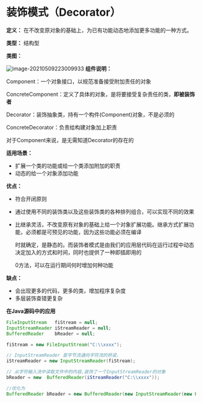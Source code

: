# 装饰模式（Decorator）

**定义：** 在不改变原对象的基础上，为已有功能动态地添加更多功能的一种方式。

**类型：** 结构型

**类图：**

![image-20210509223009933](https://picgo-starry.oss-cn-beijing.aliyuncs.com/img/DesignPattern/Decorator.png)
**组件说明：**

Component：一个对象接口，以规范准备接受附加责任的对象

ConcreteComponent：定义了具体的对象，是将要接受复杂责任的类，**即被装饰者**

Decorator：装饰抽象类，持有一个构件(Component)对象，不是必须的

ConcreteDecorator：负责给构建对象加上职责

对于Component来说，是无需知道Decorator的存在的

**适用场景：**

- 扩展一个类的功能或给一个类添加附加的职责
- 动态的给一个对象添加功能

**优点：**

- 符合开闭原则
- 通过使用不同的装饰类以及这些装饰类的各种排列组合，可以实现不同的效果
- 比继承灵活，不改变原有对象的基础上给一个对象扩展功能。继承方式扩展功能，必须都是可预见的功能，因为这些功能必须在编译

  时就确定，是静态的。而装饰者模式是由我们的应用层代码在运行过程中动态决定加入的方式和时间，同时也提供了一种即插即用的

  0方法，可以在运行期间何时增加何种功能

**缺点：**

- 会出现更多的代码，更多的类，增加程序复杂度
- 多层装饰查错更复杂

**在Java源码中的应用**

```java
FileInputStream   fiStream = null;
InputStreamReader iStreamReader = null;
BufferedReader    bReader = null; 

fiStream = new FileInputStream("C:\\xxxx"); 

// InputStreamReader 是字节流通向字符流的桥梁、
iStreamReader = new InputStreamReader(fiStream); 

// 从字符输入流中读取文件中的内容,装饰了一个InputStreamReader的对象
bReader = new  BufferedReader(iStreamReader("C:\\xxxx"));  

//优化为
BufferedReader bReader = new BufferedReader(new InputStreamReader(new FileInputStream("C:\\xxxx"));
```

 

